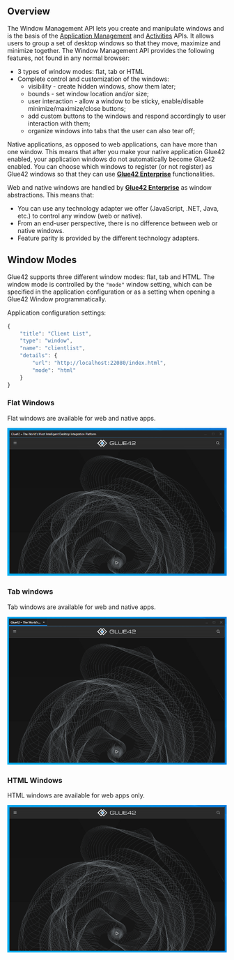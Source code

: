## Overview

The Window Management API lets you create and manipulate windows and is the basis of the [Application Management](../../../application-management/overview/index.html) and [Activities](../../../data-sharing-between-apps/activities/overview/index.html) APIs. It allows users to group a set of desktop windows so that they move, maximize and minimize together. The Window Management API provides the following features, not found in any normal browser:

- 3 types of window modes: flat, tab or HTML
- Complete control and customization of the windows:
	- visibility - create hidden windows, show them later;
	- bounds - set window location and/or size;
	- user interaction - allow a window to be sticky, enable/disable minimize/maximize/close buttons;
	- add custom buttons to the windows and respond accordingly to user interaction with them;
	- organize windows into tabs that the user can also tear off;

Native applications, as opposed to web applications, can have more than one window. This means that after you make your native application Glue42 enabled, your application windows do not automatically become Glue42 enabled. You can choose which windows to register (or not register) as Glue42 windows so that they can use [**Glue42 Enterprise**](https://glue42.com/enterprise/) functionalities.

Web and native windows are handled by [**Glue42 Enterprise**](https://glue42.com/enterprise/) as window abstractions. This means that:
- You can use any technology adapter we offer (JavaScript, .NET, Java, etc.) to control any window (web or native).
- From an end-user perspective, there is no difference between web or native windows.
- Feature parity is provided by the different technology adapters.

## Window Modes

Glue42 supports three different window modes: flat, tab and HTML. The window mode is controlled by the `"mode"` window setting, which can be specified in the application configuration or as a setting when opening a Glue42 Window programmatically.

Application configuration settings:

```javascript
{
    "title": "Client List",
    "type": "window",
    "name": "clientlist",
    "details": {
        "url": "http://localhost:22080/index.html",
        "mode": "html"
    }
}
```

### Flat Windows

Flat windows are available for web and native apps. 

![Image of a flat window](../../../../images/window-management/window-mode-flat.png)

### Tab windows

Tab windows are available for web and native apps.

![Image of a tab window](../../../../images/window-management/window-mode-tab.png)

### HTML Windows

HTML windows are available for web apps only.

![Image of an HTML window](../../../../images/window-management/window-mode-html.png) 